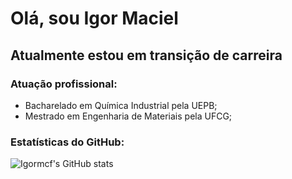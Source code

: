 # Olá, sou Igor Maciel
## Atualmente estou em transição de carreira
### Atuação profissional:
- Bacharelado em Química Industrial pela UEPB;
- Mestrado em Engenharia de Materiais pela UFCG;
### Estatísticas do GitHub:
![Igormcf's GitHub stats](https://github-readme-stats.vercel.app/api?username=Igormcf&show_icons=true&theme=dracula)
